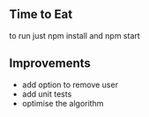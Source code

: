## Time to Eat

to run just npm install and npm start

## Improvements
- add option to remove user
- add unit tests
- optimise the algorithm
